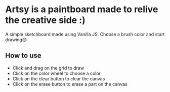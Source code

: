 # Artsy is a paintboard made to relive the creative side :)

A simple sketchboard made using Vanilla JS. Choose a brush color and start drawing😊

## How to use

- Click and drag on the grid to draw
- Click on the color wheel to choose a color
- Click on the clear button to clear the canvas
- Click on the erase button to erase a part on the canvas

